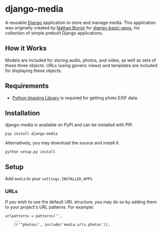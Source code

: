 django-media
============

A reusable [Django](http://www.djangoproject.com/) application to store and manage media. This application was originally created by [Nathan Borror](http://nathanborror.com/) for [django-basic-apps](https://github.com/nathanborror/django-basic-apps), his collection of simple prebuilt Django applications.


How it Works
------------

Models are included for storing audio, photos, and video, as well as sets of these three objects. URLs (using generic views) and templates are included for displaying these objects.


Requirements
------------

* [Python Imaging Library](http://www.pythonware.com/products/pil/) is required for getting photo EXIF data.


Installation
------------

django-media is available on PyPI and can be installed with PIP.

    pip install django-media

Alternatively, you may download the source and install it.

    python setup.py install




Setup
-----

Add `media` to your `settings.INSTALLED_APPS`.


### URLs

If you wish to use the default URL structure, you may do so by adding them to your project's URL patterns. For example:

    urlpatterns = patterns('',
        ...
        (r'^photos/', include('media.urls.photos')),
